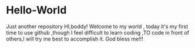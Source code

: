 # Hello-World
Just another repository
HI,boddy!
Welcome to my world , today it's my first time to use github ,though I feel difficult to learn coding ,TO code in front of others,I will try me best to accomplish it. God bless me!!!
